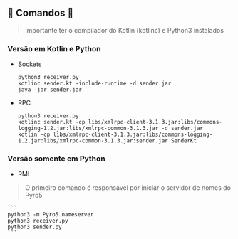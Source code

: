 ## 🚧 Comandos 🚧

> Importante ter o compilador do Kotlin (kotlinc) e Python3 instalados

### Versão em Kotlin e Python

* Sockets

    ```
    python3 receiver.py
    kotlinc sender.kt -include-runtime -d sender.jar
    java -jar sender.jar
    ```

* RPC

    ```
    python3 receiver.py
    kotlinc sender.kt -cp libs/xmlrpc-client-3.1.3.jar:libs/commons-logging-1.2.jar:libs/xmlrpc-common-3.1.3.jar -d sender.jar
    kotlin -cp libs/xmlrpc-client-3.1.3.jar:libs/commons-logging-1.2.jar:libs/xmlrpc-common-3.1.3.jar:sender.jar SenderKt
    ```

### Versão somente em Python

* RMI

> O primeiro comando é responsável por iniciar o servidor de nomes do Pyro5

    ```
    python3 -m Pyro5.nameserver
    python3 receiver.py
    python3 sender.py
    ```
